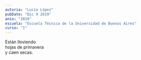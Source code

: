 ```yaml
---
autoria: "Lucio López"
pubDate: "Dic 9 2019"
anio: "2019"
escuela: "Escuela Técnica de la Universidad de Buenos Aires"
curso: "1"
---
```

Están lloviendo\
hojas de primavera\
y caen secas.